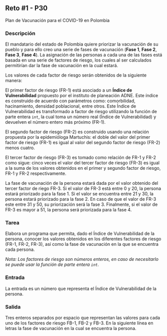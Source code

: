 ## Reto #1 - P30

Plan de Vacunación para el COVID-19 en Polombia

### Descripción

El mandatario del estado de Polombia quiere priorizar la vacunación de
su pueblo y para ello creo una serie de fases de vacunación (**Fase 1**,
**Fase 2**, **Fase 3**, **Fase 4**). La asignación de las personas a
cada una de las fases está basada en una serie de factores de riesgo,
los cuales al ser calculados permitirían dar la fase de vacunación en la
cual estará.

Los valores de cada factor de riesgo serán obtenidos de la siguiente
manera:

El primer factor de riesgo (FR-1) está asociado a un **Índice de
Vulnerabilidad** propuesto por el instituto de planeación ADNE. Este
índice es construido de acuerdo con parámetros como: comorbilidad,
hacinamiento, densidad poblacional, entre otros. Este Índice de
Vulnerabilidad es transformado a factor de riesgo utilizando la función
de parte entera `int`, la cual toma un número real (Índice de
Vulnerabilidad) y devuelven el número entero más próximo (FR-1).

El segundo factor de riesgo (FR-2) es construido usando una relación
propuesta por la epidemióloga Martuchis: el doble del valor del primer
factor de riesgo (FR-1) es igual al valor del segundo factor de riesgo
(FR-2) menos cuatro.

El tercer factor de riesgo (FR-3) es tomado como relación de FR-1 y FR-2
como sigue: cinco veces el valor del tercer factor de riesgo (FR-3) es
igual a la suma de los valores obtenidos en el primer y segundo factor
de riesgo, FR-1 y FR-2 respectivamente.

La fase de vacunación de la persona estará dada por el valor obtenido
del tercer factor de riego FR-3. Si el valor de FR-3 está entre 0 y 20,
la persona estará priorizado para la fase 1. Si el valor se encuentra
entre 21 y 30, la persona estará priorizado para la fase 2. En caso de
que el valor de FR-3 este entre 31 y 50, su priorización será la fase 3.
Finalmente, si el valor de FR-3 es mayor a 51, la persona será
priorizada para la fase 4.

### Tarea

Elabora un programa que permita, dado el Índice de Vulnerabilidad de la
persona, conocer los valores obtenidos en los diferentes factores de
riesgo (FR-1, FR-2, FR-3), así como la fase de vacunación en la que se
encuentra cada persona.

*Nota: Los factores de riesgo son números enteros, en caso de
necesitarlo se puede usar la función de parte entera `int`.*

### Entrada

La entrada es un número que representa el Índice de Vulnerabilidad de la
persona.

### Salida
Tres enteros separados por espacio que representan las valores para cada
uno de los factores de riesgo FB-1, FB-2 y FB-3. En la siguiente línea
en letras la fase de vacunación en la cual se encuentra la persona.

